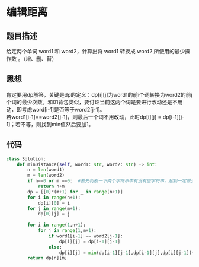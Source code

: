 # 编辑距离
## 题目描述
给定两个单词 word1 和 word2，计算出将 word1 转换成 word2 所使用的最少操作数 。（增、删、替）<br/>
## 思想
肯定要用dp解答，关键是dp的定义：dp[i][j]为word1的前i个词转换为word2的前j个词的最少次数。和01背包类似，要讨论当前这两个词是要进行改动还是不用动，即考虑word[i-1]是否等于word2[j-1]。<br/>
若word1[i-1]==word2[j-1]，则最后一个词不用改动，此时dp[i][j] = dp[i-1][j-1]；若不等，则找到min值然后要加1。<br/>
## 代码
```python
class Solution:
    def minDistance(self, word1: str, word2: str) -> int:
        n = len(word1)
        m = len(word2)
        if n==0 or m ==0:  #要先判断一下两个字符串中有没有空字符串，起到一定减少运行时间的作用
            return n+m
        dp = [[0]*(m+1) for _ in range(n+1)]
        for i in range(n+1):
            dp[i][0] = i
        for j in range(m+1):
            dp[0][j] = j
        
        for i in range(1,n+1):
            for j in range(1,m+1):
                if word1[i-1] == word2[j-1]:
                    dp[i][j] = dp[i-1][j-1]
                else:
                    dp[i][j] = min(dp[i-1][j-1],dp[i-1][j],dp[i][j-1])+1
        return dp[n][m]
```
